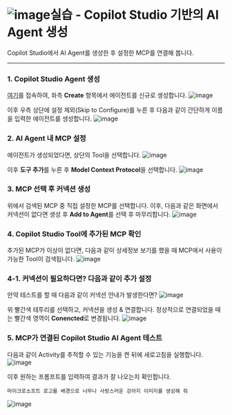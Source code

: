 ![image](https://github.com/user-attachments/assets/4d0f96fe-8d6c-4025-b16f-13e25df7b9df)실습 - Copilot Studio 기반의 AI Agent 생성
===

Copilot Studio에서 AI Agent를 생성한 후 설정한 MCP를 연결해 봅니다.

---

### 1. Copilot Studio Agent 생성
[여기](https://copilotstudio.preview.microsoft.com/)를 접속하여, 좌측 **Create** 항목에서 에이전트를 신규로 생성합니다.
![image](https://github.com/user-attachments/assets/6ee6cb33-71d5-4237-a3b5-a95ff3e14ba0)

이후 우측 상단에 설정 제외(Skip to Configure)를 누른 후 다음과 같이 간단하게 이름을 입력한 에이전트를 생성합니다.
![image](https://github.com/user-attachments/assets/f75e5ba9-6b73-4c91-9956-4f7000f02408)


### 2. AI Agent 내 MCP 설정
에이전트가 생성되었다면, 상단의 Tool을 선택합니다.
![image](https://github.com/user-attachments/assets/1371e0c8-a691-43ac-bf81-06502a505307)

이후 **도구 추가**를 누른 후 **Model Context Protocol**을 선택합니다.
![image](https://github.com/user-attachments/assets/c30c8533-07fa-41d7-bc7c-995be41c7c3d)


### 3. MCP 선택 후 커넥션 생성
위에서 검색된 MCP 중 직접 설정한 MCP를 선택합니다.
이후, 다음과 같은 화면에서 커넥션이 없다면 생성 후 **Add to Agent**를 선택 후 마무리합니다.
![image](https://github.com/user-attachments/assets/55dd4dcf-9943-4225-bb52-52d174d6a3f4)

### 4. Copilot Studio Tool에 추가된 MCP 확인
추가된 MCP가 이상이 없다면, 다음과 같이 상세정보 보기를 했을 때 MCP에서 사용이 가능한 Tool이 검색됩니다.
![image](https://github.com/user-attachments/assets/d3480f59-4398-4b7e-bfa4-18276b4b8bc2)

### 4-1. 커넥션이 필요하다면? 다음과 같이 추가 설정
만약 테스트를 할 때 다음과 같이 커넥션 안내가 발생한다면?
![image](https://github.com/user-attachments/assets/5ac4d885-04e1-4acf-99be-a3f42788f429)

위 빨간색 테투리를 선택하고, 커넥션을 생성 & 연결합니다. 정상적으로 연결되었을 때는 빨간색 영역이 **Conencted**로 변경됩니다.
![image](https://github.com/user-attachments/assets/97cfec26-dc6e-418f-a72e-67fc942126b6)

### 5. MCP가 연결된 Copilot Studio AI Agent 테스트
다음과 같이 Activity를 추적할 수 있는 기능을 켠 뒤에 새로고침을 실행합니다.
![image](https://github.com/user-attachments/assets/483fc510-7e6e-4ad1-af75-b6234aa49e86)

이후 원하는 프롬프트를 입력하여 결과가 잘 나오는지 확인합니다.
```
마이크로소프트 로고를 배경으로 너무나 사랑스러운 강아지 이미지를 생성해 줘
```
![image](https://github.com/user-attachments/assets/94e23ad3-59e3-4454-b976-da7a4d48e063)


